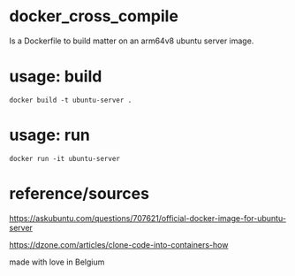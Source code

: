 # docker_cross_compile
Is a Dockerfile to build matter on an arm64v8 ubuntu server image. 


# **usage: build**
`docker build -t ubuntu-server .`

# **usage: run**
`docker run -it ubuntu-server`




# **reference/sources**
https://askubuntu.com/questions/707621/official-docker-image-for-ubuntu-server 


https://dzone.com/articles/clone-code-into-containers-how





made with love in Belgium
